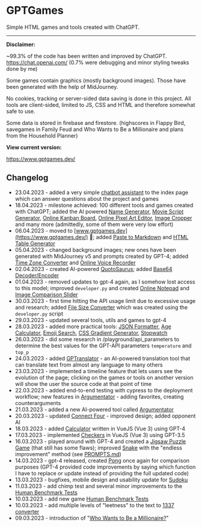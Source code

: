# GPTGames
Simple HTML games and tools created with ChatGPT.

---

**Disclaimer:**

~99.3% of the code has been written and improved by ChatGPT. https://chat.openai.com/
(0.7% were debugging and minor styling tweaks done by me)

Some games contain graphics (mostly background images). Those have been generated with the help of MidJourney.

No cookies, tracking or server-sided data saving is done in this project. All tools are client-sided, limited to JS, CSS and HTML and therefore somewhat safe to use. 

Some data is stored in firebase and firestore. (highscores in Flappy Bird, savegames in Family Feud and Who Wants to Be a Millionaire and plans from the Household Planner)

**View current version:**

https://www.gptgames.dev/


## Changelog
- 23.04.2023 - added a very simple [chatbot assistant](https://www.gptgames.dev/) to the index page which can answer questions about the project and games
- 18.04.2023 - milestone achieved: 100 different tools and games created with ChatGPT; added the AI powered [Name Generator](https://www.gptgames.dev/tools/name_generator.html), [Movie Script Generator](https://www.gptgames.dev/tools/movie_script_generator.html), [Online Kanban Board](https://www.gptgames.dev/tools/online_kanban_board.html), [Online Pixel Art Editor](https://www.gptgames.dev/tools/online_pixel_art_editor.html), [Image Cropper](https://www.gptgames.dev/tools/image_cropper.html) and many more (admittedly, some of them were very low effort)
- 06.04.2023 - moved to [www.gptgames.dev](https://www.gptgames.dev/) 🥳; added [Paste to Markdown](https://www.gptgames.dev/tools/paste_to_markdown.html) and [HTML Table Generator](https://www.gptgames.dev/tools/html_table_generator.html)
- 05.04.2023 - changed background images; new ones have been generated with MidJourney v5 and prompts created by GPT-4; added [Time Zone Converter](https://www.gptgames.dev/tools/time_zone_converter.html) and [Online Voice Recorder](https://www.gptgames.dev/tools/online_voice_recorder.html)
- 02.04.2023 - created AI-powered [QuotoSaurus](https://www.gptgames.dev/tools/quotosaurus.html); added [Base64 Decoder/Encoder](https://www.gptgames.dev/tools/base64_encoder_decoder.html)
- 01.04.2023 - removed updates to gpt-4 again, as I somehow lost access to this model; improved `developer.py` and created [Online Notepad](https://www.gptgames.dev/tools/online_notepad.html) and [Image Comparison Slider](https://www.gptgames.dev/tools/image_comparison_slider.html)
- 30.03.2023 - first time hitting the API usage limit due to excessive usage and research; added [File Size Converter](https://www.gptgames.dev/tools/file_size_converter.html) which was created using the `developer.py` script
- 29.03.2023 - updated several tools, utils and games to gpt-4
- 28.03.2023 - added more practical tools: [JSON Formatter](https://www.gptgames.dev/tools/json_formatter.html), [Age Calculator](https://www.gptgames.dev/tools/age_calculator.html), [Emoji Search](https://www.gptgames.dev/tools/emoji_search.html), [CSS Gradient Generator](https://www.gptgames.dev/tools/css_gradient_generator.html), [Stopwatch](https://www.gptgames.dev/tools/stopwatch.html)
- 26.03.2023 - did some research in /playground/api_parameters to determine the best values for the GPT-API parameters `temperature` and `top_p`
- 24.03.2023 - added [GPTranslator](https://www.gptgames.dev/tools/gptranslator.html) - an AI-powered translation tool that can translate text from almost any language to many others
- 23.03.2023 - implemented a timeline feature that lets users see the evolution of the page; clicking on the games or tools on another version will show the user the source code at that point of time
- 22.03.2023 - added end-to-end testing with cypress to the deployment workflow; new features in [Argumentator](https://www.gptgames.dev/tools/argumentator/argumentator.html) - adding favorites, creating counterarguments
- 21.03.2023 - added a new AI-powered tool called [Argumentator](https://www.gptgames.dev/tools/argumentator/argumentator.html)
- 20.03.2023 - updated [Connect Four](https://www.gptgames.dev/games/connect_four.html) - improved design; added opponent AI
- 18.03.2023 - added [Calculator](https://www.gptgames.dev/tools/calculator.html) written in VueJS (Vue 3) using GPT-4
- 17.03.2023 - implemented [Checkers](https://www.gptgames.dev/games/checkers.html) in VueJS (Vue 3) using GPT-3.5
- 16.03.2023 - played around with GPT-4 and created a [Jigsaw Puzzle Game](https://www.gptgames.dev/games/jigsaw.html) (that still has some flaws); improved [Snake](https://www.gptgames.dev/games/snake.html) with the "endless improvement" method (see [PROMPTS.md](https://github.com/TobiasMue91/tobiasmue91.github.io/blob/main/PROMPTS.md))
- 14.03.2023 - gpt-4 released, created [Pong](https://www.gptgames.dev/games/pong.html) once again for comparison purposes (GPT-4 provided code improvements by saying which function I have to replace or update instead of providing the full updated code)
- 13.03.2023 - bugfixes, mobile design and usability update for [Sudoku](https://www.gptgames.dev/games/sudoku.html)
- 11.03.2023 - add chimp test and several minor improvements to the [Human Benchmark Tests](https://www.gptgames.dev/games/human_benchmark.html)
- 10.03.2023 - add new game [Human Benchmark Tests](https://www.gptgames.dev/games/human_benchmark.html)
- 10.03.2023 - add multiple levels of "leetness" to the text to [1337 converter](https://www.gptgames.dev/games/1337.html)
- 09.03.2023 - introduction of "[Who Wants to Be a Millionaire?](https://www.gptgames.dev/games/who_wants_to_be_a_millionaire.html)"
